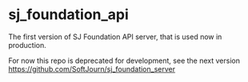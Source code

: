 # sj_foundation_api

The first version of SJ Foundation API server, that is used now in production.

For now this repo is deprecated for development, see the next version https://github.com/SoftJourn/sj_foundation_server
